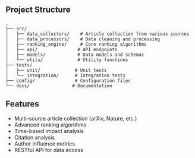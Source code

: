 
## Project Structure

```
.
├── src/
│   ├── data_collectors/    # Article collection from various sources
│   ├── data_processors/    # Data cleaning and processing
│   ├── ranking_engine/     # Core ranking algorithms
│   ├── api/               # API endpoints
│   ├── models/            # Data models and schemas
│   └── utils/             # Utility functions
├── tests/
│   ├── unit/             # Unit tests
│   └── integration/      # Integration tests
├── config/               # Configuration files
└── docs/                # Documentation
```

## Features

- Multi-source article collection (arXiv, Nature, etc.)
- Advanced ranking algorithms
- Time-based impact analysis
- Citation analysis
- Author influence metrics
- RESTful API for data access